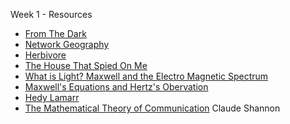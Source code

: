 Week 1 - Resources

- [From The Dark](https://samatt.github.io/from-the-dark/)
- [Network Geography](http://networks.land/)
- [Herbivore](https://github.com/samatt/herbivore)
- [The House That Spied On Me](https://gizmodo.com/the-house-that-spied-on-me-1822429852)
- [What is Light? Maxwell and the Electro Magnetic Spectrum](https://www.youtube.com/watch?v=pj_ya0e20vE)
- [Maxwell's Equations and Hertz's Obervation](https://courses.lumenlearning.com/physics/chapter/24-1-maxwells-equations-electromagnetic-waves-predicted-and-observed/)
- [Hedy Lamarr](https://ny.pbslearningmedia.org/resource/lamarr18-vid-freq1/hedy-lamarr-securing-wireless-communications-through-frequency-changes/)
- [The Mathematical Theory of Communication](http://people.math.harvard.edu/~ctm/home/text/others/shannon/entropy/entropy.pdf) Claude Shannon



